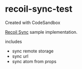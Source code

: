 # recoil-sync-test
Created with CodeSandbox

[Recoil Sync](https://recoiljs.org/docs/recoil-sync/introduction/) sample implementation.

includes
- sync remote storage
- sync url
- sync atom from props
